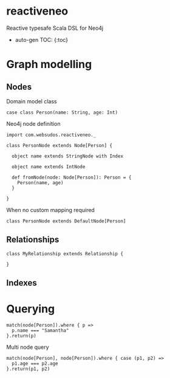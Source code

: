# reactiveneo

Reactive typesafe Scala DSL for Neo4j

* auto-gen TOC:
{:toc}

# Graph modelling

## Nodes

Domain model class
```
case class Person(name: String, age: Int)
```

Neo4j node definition
```
import com.websudos.reactiveneo._

class PersonNode extends Node[Person] {
  
  object name extends StringNode with Index
  
  object name extends IntNode
  
  def fromNode(node: Node[Person]): Person = {
    Person(name, age)  
  }
  
}
```

When no custom mapping required
```
class PersonNode extends DefaultNode[Person]
```

## Relationships

```
class MyRelationship extends Relationship {
  
}

```

## Indexes



# Querying
```
match(node[Person]).where { p =>
  p.name === "Samantha"
}.return(p)
```

Multi node query
```
match(node[Person], node[Person]).where { case (p1, p2) =>
  p1.age === p2.age
}.return(p1, p2)
```
